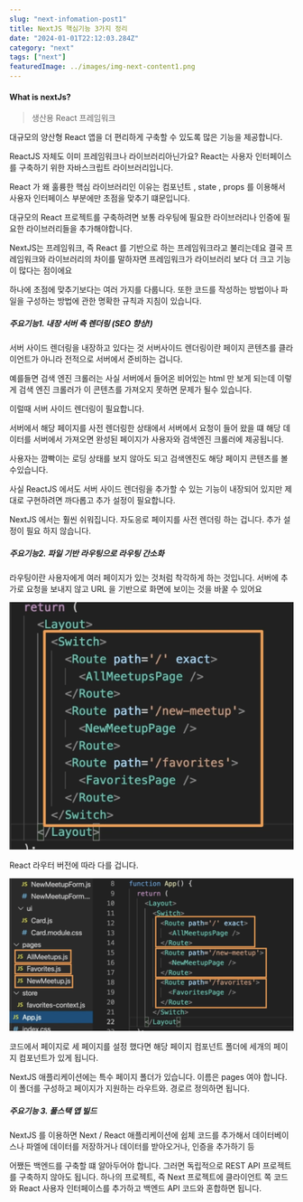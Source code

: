 ```yaml
---
slug: "next-infomation-post1"
title: NextJS 핵심기능 3가지 정리
date: "2024-01-01T22:12:03.284Z"
category: "next" 
tags: ["next"]
featuredImage: ../images/img-next-content1.png
---
```


#### What is nextJs?
> 생산용 React 프레임워크

대규모의 양산형 React 앱을 더 편리하게 구축할 수 있도록 많은 기능을 제공합니다.

ReactJS 자체도 이미 프레임워크나 라이브러리아닌가요?
React는 사용자 인터페이스를 구축하기 위한 자바스크립트 라이브러리입니다.

React 가 왜 훌륭한 핵심 라이브러리인 이유는
컴포넌트 , state , props 를 이용해서 사용자 인터페이스 부분에만 초점을 맞추기 떄문입니다.

대규모의 React 프로젝트를 구축하려면 보통 라우팅에 필요한 라이브러리나
인증에 필요한 라이브러리들을 추가해야합니다.

NextJS는 프레임워크, 즉 React 를 기반으로 하는 프레임워크라고 불리는데요
결국 프레임워크와 라이브러리의 차이를 말하자면 프레임워크가 라이브러리 보다 더 크고 기능이 많다는 점이에요

하나에 초점에 맞추기보다는 여러 가지를 다룹니다.
또한 코드를 작성하는 방법이나 파일을 구성하는 방법에 관한 명확한 규칙과 지침이 있습니다.

##### 주요기능1. 내장 서버 측 렌더링 (SEO 향상!)
서버 사이드 렌더링을 내장하고 있다는 것
서버사이드 렌더링이란 페이지 콘텐츠를 클라이언트가 아니라 전적으로 서버에서 준비하는 겁니다.

예를들면
검색 엔진 크롤러는 사실 서버에서 들어온 비어있는 html 만 보게 되는데
이렇게 검색 엔진 크롤러가 이 콘텐츠를 가져오지 못하면 문제가 될수 있습니다.

이럴때 서버 사이드 렌더링이 필요합니다.

서버에서 해당 페이지를 사전 렌더링한 상태에서 서버에서 요청이 들어 왔을 떄
해당 데이터를 서버에서 가져오면 완성된 페이지가 사용자와 검색엔진 크롤러에 제공됩니다.

사용자는 깜빡이는 로딩 상태를 보지 않아도 되고 검색엔진도 해당 페이지 콘텐츠를 볼수있습니다.

사실 ReactJS 에서도 서버 사이드 렌더링을 추가할 수 있는 기능이 내장되어 있지만 제대로 구현하려면 까다롭고 추가 설정이 필요합니다.

NextJS 에서는 훨씬 쉬워집니다.
자도응로 페이지를 사전 렌더링 하는 겁니다.
추가 설정이 필요 하지 않습니다.

#####  주요기능2. 파일 기반 라우팅으로 라우팅 간소화
라우팅이란 사용자에게 여러 페이지가 있는 것처럼 착각하게 하는 것입니다.
서버에 추가로 요청을 보내지 않고 URL 을 기반으로 화면에 보이는 것을 바꿀 수 있어요

![next ex](../images/img-next-content1-2.png )

React 라우터 버전에 따라 다를 겁니다.

![next ex](../images/img-next-content1-3.png )

코드에서 페이지로 세 페이지를 설정 했다면 해당 페이지 컴포넌트 폴더에
세개의 페이지 컴포넌트가 있게 됩니다.

NextJS 애플리케이션에는 특수 페이지 폴더가 있습니다.
이름은 pages 여야 합니다. 이 폴더를 구성하고 페이지가 지원하는 라우트와. 경로르 정의하면 됩니다.

#####  주요기능 3. 풀스택 앱 빌드
NextJS 를 이용하면 Next / React 애플리케이션에 쉽체 코드를 추가해서 데이터베이스나 파엘에 데이터를 저장하거나 데이터를 받아오거나, 인증을 추가하기 등

어쨌든 백엔드를 구축할 떄 알아두어야 합니다.
그러면 독립적으로 REST API 프로젝트를 구축하지 않아도 됩니다.
하나의 프로젝트, 즉 Next 프로젝트에 클라이언트 쪽 코드와 React 사용자 인터페이스를 추가하고 백엔드 API 코드와 혼합하면 됩니다.